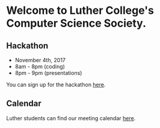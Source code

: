 # Welcome to Luther College's Computer Science Society.

## Hackathon

* November 4th, 2017
* 8am - 8pm (coding)
* 8pm - 9pm (presentations)

You can sign up for the hackathon [here](https://docs.google.com/spreadsheets/d/1uSuxv8KBx-qhoHcG7B4qhHZL9Zd4ewcKo8KVsUaNuUQ/edit).

## Calendar
Luther students can find our meeting calendar [here](https://calendar.google.com/calendar/embed?src=luther.edu_81i8tmkhkeafp278etjdao7c3c%40group.calendar.google.com&ctz=America/Chicago).
